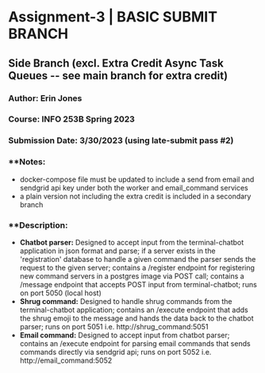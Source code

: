 # Assignment-3 | BASIC SUBMIT BRANCH
## Side Branch (excl. Extra Credit Async Task Queues -- see main branch for extra credit)

### Author: Erin Jones
### Course: INFO 253B Spring 2023
### Submission Date: 3/30/2023 (using late-submit pass #2)

### **Notes:
- docker-compose file must be updated to include a send from email and sendgrid api key under both the worker and email_command services
- a plain version not including the extra credit is included in a secondary branch

### **Description:
- **Chatbot parser:** Designed to accept input from the terminal-chatbot application in json format and parse; if a server exists in the 'registration' database to handle a given command the parser sends the request to the given server; contains a /register endpoint for registering new command servers in a postgres image via POST call; contains a /message endpoint that accepts POST input from terminal-chatbot; runs on port 5050 (local host)
- **Shrug command:** Designed to handle shrug commands from the terminal-chatbot application; contains an /execute endpoint that adds the shrug emoji to the message and hands the data back to the chatbot parser; runs on port 5051 i.e. http://shrug_command:5051
- **Email command:** Designed to accept input from chatbot parser; contains an /execute endpoint for parsing email commands that sends commands directly via sendgrid api; runs on port 5052 i.e. http://email_command:5052 

